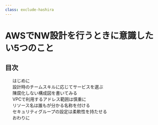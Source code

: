 ```yaml
---
class: exclude-hashira
---
```


# AWSでNW設計を行うときに意識したい5つのこと
 <!--'23-->

<nav id="toc" role="doc-toc">

## 目次

1. [はじめに](preface.html)
1. [設計時のチームスキルに応じてサービスを選ぶ](docs/section1.html)
1. [陳腐化しない構成図を書いてみる](docs/section2.html)
1. [VPCで利用するアドレス範囲は慎重に](docs/section3.html)
1. [リソース名は誰もが分かる名称を付ける](docs/section4.html)
1. [セキュリティグループの設定は柔軟性を持たせる](docs/section5.html)
1. [おわりに](epilogue.md)
</nav>
